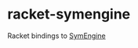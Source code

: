 racket-symengine
================
Racket bindings to [SymEngine](https://github.com/symengine/symengine)
